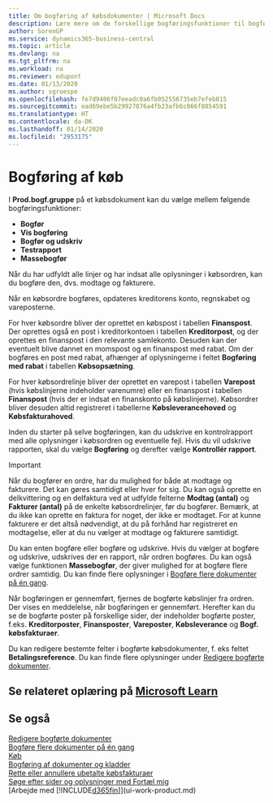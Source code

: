 ```yaml
---
title: Om bogføring af købsdokumenter | Microsoft Docs
description: Lære mere om de forskellige bogføringsfunktioner til bogføring af købsdokumenter, og hvordan du kan opdatere bogførte dokumenter.
author: SorenGP
ms.service: dynamics365-business-central
ms.topic: article
ms.devlang: na
ms.tgt_pltfrm: na
ms.workload: na
ms.reviewer: edupont
ms.date: 01/13/2020
ms.author: sgroespe
ms.openlocfilehash: fe7d9406f07eeadc0a6fb052556735eb7efeb815
ms.sourcegitcommit: ead69ebe5b29927876a4fb23afb6c066f8854591
ms.translationtype: HT
ms.contentlocale: da-DK
ms.lasthandoff: 01/14/2020
ms.locfileid: "2953175"
---
```

# <a name="posting-purchases"></a>Bogføring af køb
I **Prod.bogf.gruppe** på et købsdokument kan du vælge mellem følgende bogføringsfunktioner:

* **Bogfør**
* **Vis bogføring**
* **Bogfør og udskriv**
* **Testrapport**
* **Massebogfør**

Når du har udfyldt alle linjer og har indsat alle oplysninger i købsordren, kan du bogføre den, dvs. modtage og fakturere.

Når en købsordre bogføres, opdateres kreditorens konto, regnskabet og vareposterne.

For hver købsordre bliver der oprettet en købspost i tabellen **Finanspost**. Der oprettes også en post i kreditorkontoen i tabellen **Kreditorpost**, og der oprettes en finanspost i den relevante samlekonto. Desuden kan der eventuelt blive dannet en momspost og en finanspost med rabat. Om der bogføres en post med rabat, afhænger af oplysningerne i feltet **Bogføring med rabat** i tabellen **Købsopsætning**.

For hver købsordrelinje bliver der oprettet en varepost i tabellen **Varepost** (hvis købslinjerne indeholder varenumre) eller en finanspost i tabellen **Finanspost** (hvis der er indsat en finanskonto på købslinjerne). Købsordrer bliver desuden altid registreret i tabellerne **Købsleverancehoved** og **Købsfakturahoved**.

Inden du starter på selve bogføringen, kan du udskrive en kontrolrapport med alle oplysninger i købsordren og eventuelle fejl. Hvis du vil udskrive rapporten, skal du vælge **Bogføring** og derefter vælge **Kontrollér rapport**.

> [!IMPORTANT]  
>   Når du bogfører en ordre, har du mulighed for både at modtage og fakturere. Det kan gøres samtidigt eller hver for sig. Du kan også oprette en delkvittering og en delfaktura ved at udfylde felterne **Modtag (antal)** og **Fakturer (antal)** på de enkelte købsordrelinjer, før du bogfører. Bemærk, at du ikke kan oprette en faktura for noget, der ikke er modtaget. For at kunne fakturere er det altså nødvendigt, at du på forhånd har registreret en modtagelse, eller at du nu vælger at modtage og fakturere samtidigt.

Du kan enten bogføre eller bogføre og udskrive. Hvis du vælger at bogføre og udskrive, udskrives der en rapport, når ordren bogføres. Du kan også vælge funktionen **Massebogfør**, der giver mulighed for at bogføre flere ordrer samtidig. Du kan finde flere oplysninger i [Bogføre flere dokumenter på én gang](ui-batch-posting.md).

Når bogføringen er gennemført, fjernes de bogførte købslinjer fra ordren. Der vises en meddelelse, når bogføringen er gennemført. Herefter kan du se de bogførte poster på forskellige sider, der indeholder bogførte poster, f.eks. **Kreditorposter**, **Finansposter**, **Vareposter**, **Købsleverance** og **Bogf. købsfakturaer**.

Du kan redigere bestemte felter i bogførte købsdokumenter, f. eks feltet **Betalingsreference**. Du kan finde flere oplysninger under [Redigere bogførte dokumenter](across-edit-posted-document.md).

## <a name="see-related-training-at-microsoft-learnlearnmodulesreceive-invoice-dynamics-d365-business-centralindex"></a>Se relateret oplæring på [Microsoft Learn](/learn/modules/receive-invoice-dynamics-d365-business-central/index)

## <a name="see-also"></a>Se også
[Redigere bogførte dokumenter](across-edit-posted-document.md)  
[Bogføre flere dokumenter på én gang](ui-batch-posting.md)  
[Køb](purchasing-manage-purchasing.md)  
[Bogføring af dokumenter og kladder](ui-post-documents-journals.md)  
[Rette eller annullere ubetalte købsfakturaer](purchasing-how-correct-cancel-unpaid-purchase-invoices.md)  
[Søge efter sider og oplysninger med Fortæl mig](ui-search.md)  
[Arbejde med [!INCLUDE[d365fin](includes/d365fin_md.md)]](ui-work-product.md)

